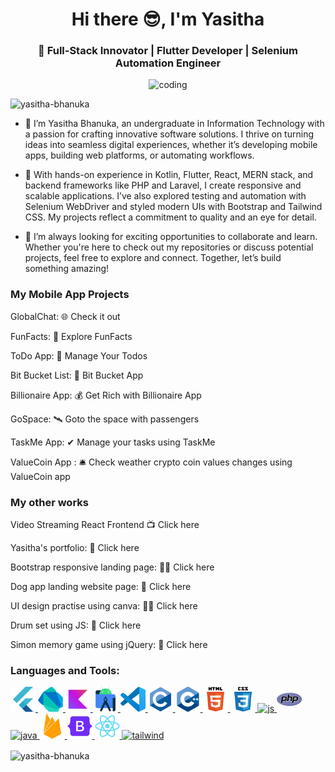 <h1 align="center">Hi there 😎, I'm Yasitha <br/> <h3 align="center"> 🚀 Full-Stack Innovator | Flutter Developer | Selenium Automation Engineer </h3></h3> </h1> <p align="center"> <img alt="coding" width="400" height="300" src="https://i.pinimg.com/originals/81/17/8b/81178b47a8598f0c81c4799f2cdd4057.gif"></p> <p align="left"> <img src="https://komarev.com/ghpvc/?username=yasitha-bhanuka&label=Profile%20views&color=0e75b6&style=flat" alt="yasitha-bhanuka" /> </p> <p align="left">  </p>

- 🌱 I’m Yasitha Bhanuka, an undergraduate in Information Technology with a passion for crafting innovative software solutions. I thrive on turning ideas into seamless digital experiences, whether it’s developing mobile apps, building web platforms, or automating workflows.

- 💬 With hands-on experience in Kotlin, Flutter, React, MERN stack, and backend frameworks like PHP and Laravel, I create responsive and scalable applications. I’ve also explored testing and automation with Selenium WebDriver and styled modern UIs with Bootstrap and Tailwind CSS. My projects reflect a commitment to quality and an eye for detail.

- 🧘 I’m always looking for exciting opportunities to collaborate and learn. Whether you're here to check out my repositories or discuss potential projects, feel free to explore and connect. Together, let’s build something amazing!

<h3 align="left">My Mobile App Projects </h3> <p align="left">GlobalChat: <a href="https://github.com/Yasitha-Bhanuka/GlobalChat-Flutter-App" target="_blank" style="text-decoration: none;"> 🌐 Check it out</a></p> <p align="left">FunFacts: <a href="https://github.com/Yasitha-Bhanuka/FunFacts-App" target="_blank" style="text-decoration: none;"> 🤩 Explore FunFacts</a></p> <p align="left">ToDo App: <a href="https://github.com/Yasitha-Bhanuka/Todo-App-Using-Flutter.git" target="_blank" style="text-decoration: none;"> 📝 Manage Your Todos</a></p> <p align="left">Bit Bucket List: <a href="https://github.com/Yasitha-Bhanuka/Bucket-List-Flutter-App-With-Firebase.git" target="_blank" style="text-decoration: none;"> 🧺 Bit Bucket App</a></p> <p align="left">Billionaire App: <a href="https://github.com/Yasitha-Bhanuka/Billionaire-Flutter-App.git" target="_blank" style="text-decoration: none;"> 💰 Get Rich with Billionaire App</a></p> <p align="left">GoSpace: <a href="https://github.com/Yasitha-Bhanuka/GoSpace-Flutter-App.git" target="_blank" style="text-decoration: none;"> 🛰 Goto the space with passengers</a></p> <p align="left">TaskMe App: <a href="https://github.com/Yasitha-Bhanuka/TaskMe-Flutter-App.git " target="_blank" style="text-decoration: none;"> ✔ Manage your tasks using TaskMe</a></p> <p align="left">ValueCoin App : <a href="https://github.com/Yasitha-Bhanuka/ValueCoin-App.git" target="_blank" style="text-decoration: none;"> 🛎 Check weather crypto coin values changes using ValueCoin app</a></p>



<h3 align="left">My other works</h3>
<p align="left">Video Streaming React Frontend<a href="https://srlvideostreaming.netlify.app/" target="_blank" style="text-decoration: none;" > 📺 Click here</a></p>
<p align="left">Yasitha's portfolio:<a href="https://yasitha-bhanuka.github.io/Yasitha-s-Portfolio/" target="_blank" style="text-decoration: none;" > 🦁 Click here</a></p>
<p align="left">Bootstrap responsive landing page:<a href="https://yasitha-bhanuka.github.io/Bootstrap-responsive-page/" target="_blank" style="text-decoration: none;" > 🐱‍🚀 Click here</a></p>
<p align="left">Dog app landing website page:<a href="https://yasitha-bhanuka.github.io/Dog-App-Bootstrap-Responsive-Landing-Page/" target="_blank" style="text-decoration: none;"> 🐶 Click here</a></p>
<p align="left">UI design practise using canva:<a href="https://aiainsurance435e6ry.my.canva.site/" target="_blank" style="text-decoration: none;"> 🐱‍🐉 Click here</a></p>
<p align="left">Drum set using JS:<a href="https://yasitha-bhanuka.github.io/Drum-Stick-Project/" target="_blank" style="text-decoration: none;"> 🤺 Click here</a></p>
<p align="left">Simon memory game using jQuery:<a href="https://yasitha-bhanuka.github.io/Simon-Memory-Game/" target="_blank" style="text-decoration: none;"> 🧠 Click here</a></p>

<h3 align="left">Languages and Tools:</h3>
<p align="left"> <a href="https://flutter.dev/" target="_blank" rel="noreferrer"> <img src="https://raw.githubusercontent.com/devicons/devicon/master/icons/flutter/flutter-original.svg" alt="flutter" width="40" height="40"/> </a> <a href="https://dart.dev/" target="_blank" rel="noreferrer"> <img src="https://raw.githubusercontent.com/devicons/devicon/master/icons/dart/dart-original.svg" alt="dart" width="40" height="40"/> </a> <a href="https://kotlinlang.org/" target="_blank" rel="noreferrer"> <img src="https://raw.githubusercontent.com/devicons/devicon/master/icons/kotlin/kotlin-original.svg" alt="kotlin" width="40" height="40"/> </a> <a href="https://developer.android.com/studio" target="_blank" rel="noreferrer"> <img src="https://raw.githubusercontent.com/devicons/devicon/master/icons/androidstudio/androidstudio-original.svg" alt="android studio" width="40" height="40"/> </a> <a href="https://code.visualstudio.com/" target="_blank" rel="noreferrer"> <img src="https://raw.githubusercontent.com/devicons/devicon/master/icons/vscode/vscode-original.svg" alt="visual studio code" width="40" height="40"/> </a> <a href="https://www.cprogramming.com/" target="_blank" rel="noreferrer"> <img src="https://raw.githubusercontent.com/devicons/devicon/master/icons/c/c-original.svg" alt="c" width="40" height="40"/> </a> <a href="https://www.cplusplus.com/" target="_blank" rel="noreferrer"> <img src="https://raw.githubusercontent.com/devicons/devicon/master/icons/cplusplus/cplusplus-original.svg" alt="c++" width="40" height="40"/> </a> <a href="https://www.w3.org/html/" target="_blank" rel="noreferrer"> <img src="https://raw.githubusercontent.com/devicons/devicon/master/icons/html5/html5-original-wordmark.svg" alt="html5" width="40" height="40"/> </a> <a href="https://www.w3schools.com/css/" target="_blank" rel="noreferrer"> <img src="https://raw.githubusercontent.com/devicons/devicon/master/icons/css3/css3-original-wordmark.svg" alt="css3" width="40" height="40"/>  <a href="https://www.w3schools.com/js/" target="_blank" rel="noreferrer"> <img src="https://www.svgrepo.com/show/349419/javascript.svg" alt="js" width="40" height="40"/> </a>
 <a href="https://www.php.net" target="_blank" rel="noreferrer"> <img src="https://raw.githubusercontent.com/devicons/devicon/master/icons/php/php-original.svg" alt="php" width="40" height="40"/> </a> </a> <a href="https://www.w3schools.com/java/java_intro.asp" target="_blank" rel="noreferrer"> <img src="https://www.svgrepo.com/show/303388/java-4-logo.svg" alt="java" width="40" height="40"/> </a> <a href="https://firebase.google.com/" target="_blank" rel="noreferrer"> <img src="https://raw.githubusercontent.com/devicons/devicon/master/icons/firebase/firebase-plain.svg" alt="firebase" width="40" height="40"/> </a> <a href="https://getbootstrap.com/" target="_blank" rel="noreferrer"> <img src="https://raw.githubusercontent.com/devicons/devicon/master/icons/bootstrap/bootstrap-plain.svg" alt="bootstrap" width="40" height="40"/> </a> <a href="https://reactjs.org/" target="_blank" rel="noreferrer"> <img src="https://raw.githubusercontent.com/devicons/devicon/master/icons/react/react-original.svg" alt="react" width="40" height="40"/> </a> <a href="https://tailwindcss.com/" target="_blank" rel="noreferrer"> <img src="https://encrypted-tbn0.gstatic.com/images?q=tbn:ANd9GcR_BuIzY141a5nIZoGEQkFYPN_f3bQddC4uu5ctRPO1Ftp6BNy_iV5foebwEIYesnZLA6c&usqp=CAU" alt="tailwind" width="50" height="35"/>
</a> </p>


<p><img align="center" src="https://github-readme-streak-stats.herokuapp.com/?user=yasitha-bhanuka&" alt="yasitha-bhanuka" /></p>
